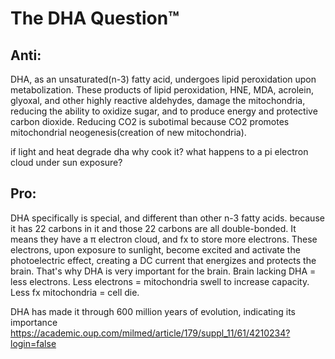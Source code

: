# The DHA Question™

## Anti:

DHA, as an unsaturated(n-3) fatty acid, undergoes lipid peroxidation upon metabolization. These products of lipid peroxidation, HNE, MDA, acrolein, glyoxal, and other highly reactive aldehydes, damage the mitochondria, reducing the ability to oxidize sugar, and to produce energy and protective carbon dioxide. Reducing CO2 is subotimal because CO2 promotes mitochondrial neogenesis(creation of new mitochondria). 

if light and heat degrade dha why cook it? what happens to a pi electron cloud under sun exposure?  

## Pro:

DHA specifically is special, and different than other n-3 fatty acids. because it has 22 carbons in it and those 22 carbons are all double-bonded. It means they have a π electron cloud, and fx to store more electrons. These electrons, upon exposure to sunlight, become excited and activate the photoelectric effect, creating a DC current that energizes and protects the brain. That's why DHA is very important for the brain. Brain lacking DHA = less electrons. Less electrons = mitochondria swell to increase capacity. Less fx mitochondria = cell die. 

DHA has made it through 600 million years of evolution, indicating its importance https://academic.oup.com/milmed/article/179/suppl_11/61/4210234?login=false

